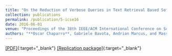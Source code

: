 ```yaml
---
title: "On the Reduction of Verbose Queries in Text Retrieval Based Software Maintenance"
collection: publications
permalink: /publication/5-icse16
date: 2016-06-01
venue: "Proceedings of the 38th IEEE/ACM International Conference on Software Engineering (ICSE'16), pp. 716-718 - Poster track"
authors: "**Oscar Chaparro**, Gabriele Bavota, Andrian Marcus, and Massimiliano Di Penta"
---
```

[[PDF]](/files/5-icse16.pdf){:target="_blank"} [[Replication package]](https://seers.utdallas.edu/projects/query-reduction-poster/){:target="_blank"}